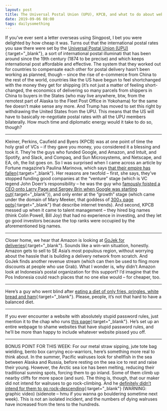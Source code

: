 ```yaml
---
layout: post
title: The Universal Postal Union (UPU), KPCB, and what to do about websites with stupid password rules
date: 2019-09-06 08:00 
tags: dailysomething
---
```


If you’ve ever sent a letter overseas using Singpost, I bet you were delighted by how cheap it was. Turns out that the international postal rates you saw there were set by the [Universal Postal Union (UPU)](http://www.upu.int/en.html){:target="_blank"}, a sort of international postal illuminati that has been around since the 19th century (1874 to be precise) and which keeps international post affordable and effective. The system that they worked out for countries to compensate each other for postal delivery hasn’t been working as planned, though – since the rise of e-commerce from China to the rest of the world, countries like the US have begun to feel shortchanged with the money they get for shipping (it’s not just a matter of feeling short-changed, the economics of delivering so many parcels from shippers in China to buyers in the States (who may live anywhere, btw, from the remotest part of Alaska to the Fleet Post Office in Yokohama) for the same fee doesn’t make sense any more. And Trump has moved to set this right by withdrawing the United States from the UPU. This means that the US will have to basically re-negotiate postal rates with all the UPU members bilaterally. How much time and diplomatic energy would it take to do so, though?  

---------

Kleiner, Perkins, Caufield and Byers (KPCB) was at one point of time the holy grail of VCs – if they gave you money, you considered it a blessing and took it. They’re the guys who funded Google, and Amazon, and Intuit, and Spotify, and Slack, and Compaq, and Sun Microsystems, and Netscape, and EA, oh, the list goes on. So I was surprised when I came across an article by Fortune magazine’s Paulina Marinova, which says [that their empire has fallen](https://fortune.com/longform/kleiner-perkins-vc-fall/){:target="_blank"}.  Her reasons are twofold – first, she says, they’ve stopped funding good companies at the “venture” stage (which is VC legend John Doerr’s responsibility – he was the guy who [famously foisted a CEO onto Larry Page and Sergey Brin when Google was starting out]( https://www.kleinerperkins.com/case-studies/google/){:target="_blank"}), and only enter at the “growth” stage (which came under the domain of Mary Meeker, that goddess of [300+ page ppts](https://www.bondcap.com/pdf/Internet_Trends_2019.pdf){:target="_blank"} that describe internet trends). And second, KPCB messed up when it came to talent management – they hired big names (think Colin Powell, Bill Joy) that had no experience in investing, and they let go good investors because the top ranks were occupied by the aforementioned big names.   

--------------

Closer home, we hear that Amazon is looking at [GoJek for deliveries](https://www.wsj.com/articles/amazon-holds-talks-with-indonesian-ride-hailing-startup-gojek-11566990537){:target="_blank"}. Sounds like a win-win situation, honestly. Amazon gets to sell to SE Asia’s most populous region, without worrying about the hassle that is building a delivery network from scratch. And GoJek finds another revenue stream (which can then be used to fling more discounts at people who use Grab). What I wonder is, why didn’t Amazon look at Indonesia’s postal organization for this support? I’d imagine that the Pos Indonesia could reach places that no one else would – for cheaper, too.   

-------------

Here’s a guy who went blind after [eating a diet of only fries, pringles, white bread and ham](https://www.bbc.com/news/health-49551337){:target="_blank"}. Please, people, it’s not that hard to have a balanced diet.  

-----------------

If you ever encounter a website with absolutely stupid password rules, just mention it to the chap who runs [this page](https://github.com/dumb-password-rules/dumb-password-rules){:target="_blank"}. He’s set up an entire webpage to shame websites that have stupid password rules, and he’ll be more than happy to include whatever website pissed you off.  

-----------------

BONUS POINT FOR THIS WEEK: For our metal straw sipping, jute tote bag wielding, bento box carrying eco-warriors, here’s something more real to think about. In the summer, Pacific walruses look for shellfish in the sea between Alaska and Russia, before resting on the sea ice to rest and raise their young. However, the Arctic sea ice has been melting, reducing their traditional sunning spots, forcing them to go inland. Some of them climb up nearby cliffs for more space (and sun). The thing is, though, that our maker did not intend for walruses to go rock-climbing. And he [definitely didn’t intend for them to go rock-descending]( https://www.youtube.com/watch?v=qVJzQc9ELTE){:target="_blank"} (WARNING: graphic video) (sidenote – hmu if you wanna go bouldering sometime next week). This is not an isolated incident, and the numbers of dying walruses have increased from the tens to the hundreds.   
